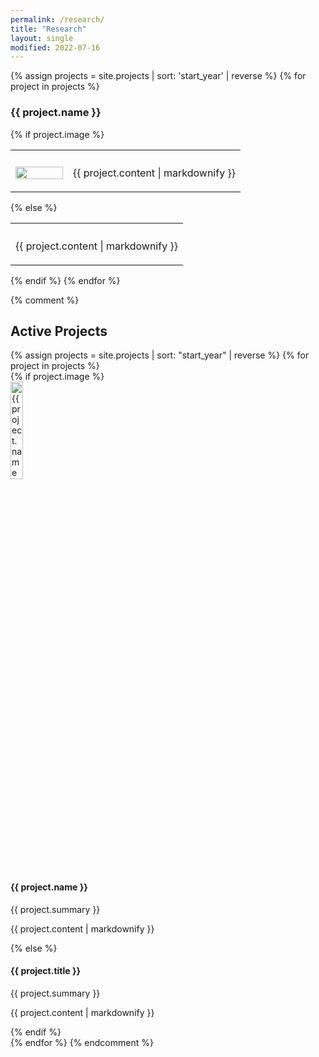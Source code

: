 ```yaml
---
permalink: /research/
title: "Research"
layout: single
modified: 2022-07-16
---
```


<!-- <table>
<tr>
<th style="width:20%"></th>
<th></th>
<th></th>
</tr>
<tr>
<td>Lorem Ipsum is simply dummy text of the printing and typesetting industry. Lorem Ipsum has been the industry's standard dummy text ever since the 1500s, when an unknown printer took a galley of type and scrambled it to make a type specimen book. It has survived not only five centuries, but also the leap into electronic typesetting, remaining essentially unchanged. It was popularised in the 1960s with the release of Letraset sheets containing Lorem Ipsum passages, and more recently with desktop publishing software like Aldus PageMaker including versions of Lorem Ipsum.</td>
<td>Lorem Ipsum is simply dummy text of the printing and typesetting industry. Lorem Ipsum has been the industry's standard dummy text ever since the 1500s, when an unknown printer took a galley of type and scrambled it to make a type specimen book. It has survived not only five centuries, but also the leap into electronic typesetting, remaining essentially unchanged. It was popularised in the 1960s with the release of Letraset sheets containing Lorem Ipsum passages, and more recently with desktop publishing software like Aldus PageMaker including versions of Lorem Ipsum.</td>
<td>Lorem Ipsum is simply dummy text of the printing and typesetting industry. Lorem Ipsum has been the industry's standard dummy text ever since the 1500s, when an unknown printer took a galley of type and scrambled it to make a type specimen book. It has survived not only five centuries, but also the leap into electronic typesetting, remaining essentially unchanged. It was popularised in the 1960s with the release of Letraset sheets containing Lorem Ipsum passages, and more recently with desktop publishing software like Aldus PageMaker including versions of Lorem Ipsum.</td>
</tr>
</table> -->

{% assign projects = site.projects | sort: 'start_year' | reverse %}
{% for project in projects %}

<h3>{{ project.name }}</h3>
{% if project.image %}
<table>
<tr>
    <th style="width:25%"></th>
    <th style="width:75%"></th>
</tr>
<tr>
    <td><img style="height:100%; width:100%" width="100%" src="/assets/images/projects/{{ project.image }}" frameborder="0"></td>
    <td><p>{{ project.content | markdownify }}</p></td>
</tr>
</table>
{% else %}
<table>
<tr>
    <th></th>
</tr>
<tr>
    <td><p>{{ project.content | markdownify }}</p></td>
</tr>
</table>
{% endif %}
{% endfor %}

{% comment %}
<h2>Active Projects</h2>
{% assign projects = site.projects | sort: "start_year" | reverse %}
{% for project in projects %}
<div class='row'>
    {% if project.image %}
        <div class="column">
            <img width="20%" src="/assets/images/projects/{{ project.image }}" alt="{{ project.name }}">
        </div>
        <div class="column">
            <h4 class="media-heading">{{ project.name }}</h4>
            <p>{{ project.summary }}</p>
            <p>{{ project.content | markdownify }}</p>
        </div>
    {% else %}
        <div class="column">
            <h4 class="media-heading">{{ project.title }}</h4>
            <p>{{ project.summary }}</p>
            <p>{{ project.content | markdownify }}</p>
        </div>
    {% endif %}
</div>
{% endfor %}
{% endcomment %}


